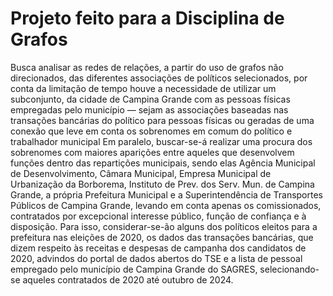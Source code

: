 # Projeto feito para a Disciplina de Grafos

Busca analisar as redes de relações, a partir do uso de grafos não direcionados, das
diferentes associações de políticos selecionados, por conta da limitação de tempo
houve a necessidade de utilizar um subconjunto, da cidade de Campina Grande
com as pessoas físicas empregadas pelo município — sejam as associações
baseadas nas transações bancárias do político para pessoas físicas ou geradas de
uma conexão que leve em conta os sobrenomes em comum do político e
trabalhador municipal Em paralelo, buscar-se-á realizar uma procura dos
sobrenomes com maiores aparições entre aqueles que desenvolvem funções dentro
das repartições municipais, sendo elas Agência Municipal de Desenvolvimento,
Câmara Municipal, Empresa Municipal de Urbanização da Borborema, Instituto de
Prev. dos Serv. Mun. de Campina Grande, a própria Prefeitura Municipal e a
Superintendência de Transportes Públicos de Campina Grande, levando em conta
apenas os comissionados, contratados por excepcional interesse público, função de
confiança e à disposição. Para isso, considerar-se-ão alguns dos políticos eleitos
para a prefeitura nas eleições de 2020, os dados das transações bancárias, que
dizem respeito às receitas e despesas de campanha dos candidatos de 2020,
advindos do portal de dados abertos do TSE e a lista de pessoal empregado pelo
município de Campina Grande do SAGRES, selecionando-se aqueles contratados
de 2020 até outubro de 2024.
